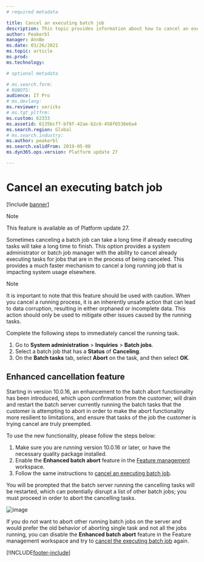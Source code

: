 ```yaml
---
# required metadata

title: Cancel an executing batch job
description: This topic provides information about how to cancel an executing batch job.
author: Peakerbl
manager: AnnBe
ms.date: 03/26/2021
ms.topic: article
ms.prod: 
ms.technology: 

# optional metadata

# ms.search.form: 
# ROBOTS: 
audience: IT Pro
# ms.devlang: 
ms.reviewer: sericks
# ms.tgt_pltfrm: 
ms.custom: 62333
ms.assetid: 6135bcf7-bf8f-42ae-b2c6-458f6538e6a4
ms.search.region: Global
# ms.search.industry: 
ms.author: peakerbl
ms.search.validFrom: 2019-05-08
ms.dyn365.ops.version: Platform update 27

---
```


# <a id="legacy-abort"></a>Cancel an executing batch job
[!include [banner](../includes/banner.md)]

> [!NOTE] 
> This feature is available as of Platform update 27.

Sometimes canceling a batch job can take a long time if already executing tasks will take a long time to finish. This option provides a system administrator or batch job manager with the ability to cancel already executing tasks for jobs that are in the process of being canceled. This provides a much faster mechanism to cancel a long running job that is impacting system usage elsewhere.

>[!NOTE]
> It is important to note that this feature should be used with caution. When you cancel a running process, it is an inherently unsafe action that can lead to data corruption, resulting in either orphaned or incomplete data. This action should only be used to mitigate other issues caused by the running tasks.

Complete the following steps to immediately cancel the running task.

1. Go to **System administration** \> **Inquiries** \> **Batch jobs**.
2. Select a batch job that has a **Status** of **Canceling**.
3. On the **Batch tasks** tab, select **Abort** on the task, and then select **OK**.

## Enhanced cancellation feature
Starting in version 10.0.16, an enhancement to the batch abort functionality has been introduced, which upon confirmation from the customer, will drain and restart the batch server currently running the batch tasks that the customer is attempting to abort in order to make the abort functionality more resilient to limitations, and ensure that tasks of the job the customer is trying cancel are truly preempted.

To use the new functionality, please follow the steps below:

1. Make sure you are running version 10.0.16 or later, or have the necessary quality package installed.
2. Enable the **Enhanced batch abort** feature in the [Feature management](https://docs.microsoft.com/dynamics365/fin-ops-core/fin-ops/get-started/feature-management/feature-management-overview) workspace.
3. Follow the same instructions to [cancel an executing batch job](#legacy-abort).
 
You will be prompted that the batch server running the cancelling tasks will be restarted, which can potentially disrupt a list of other batch jobs; you must proceed in order to abort the cancelling tasks.

![image](https://user-images.githubusercontent.com/7556912/112464897-ba820680-8d6c-11eb-871a-e1aff1d82665.png)

If you do not want to abort other running batch jobs on the server and would prefer the old behavior of aborting single task and not all the jobs running, you can disable the **Enhanced batch abort** feature in the Feature management workspace and try to [cancel the executing batch job](#legacy-abort) again.


[!INCLUDE[footer-include](../../../includes/footer-banner.md)]
